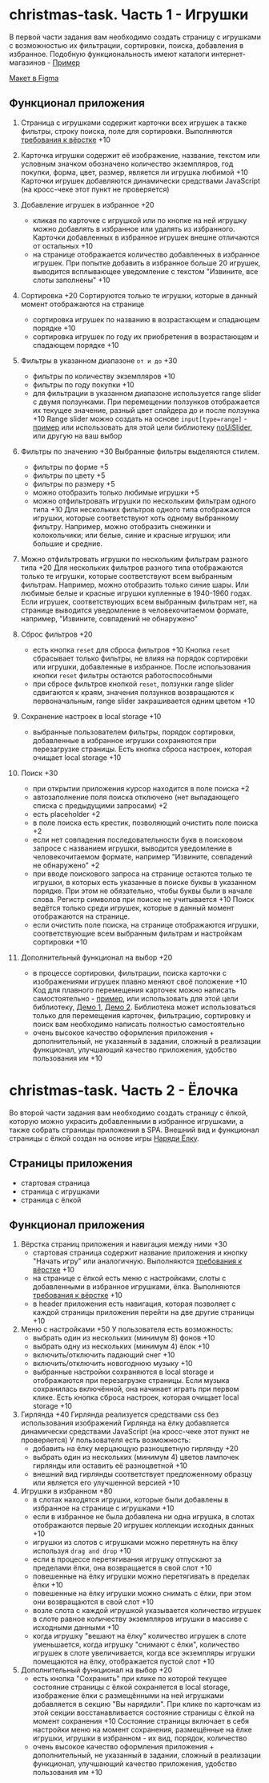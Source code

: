 # christmas-task. Часть 1 - Игрушки

В первой части задания вам необходимо создать страницу с игрушками с возможностью их фильтрации, сортировки, поиска, добавления в избранное. Подобную функциональность имеют каталоги интернет-магазинов - [Пример](https://react-course-comfy-sloth-store.netlify.app/products)

[Макет в Figma](https://www.figma.com/file/809uUaBRpWrbIkzLOZIhFY/Christmas_task_2021Q3)

## Функционал приложения

1. Страница с игрушками содержит карточки всех игрушек а также фильтры, строку поиска, поле для сортировки. Выполняются [требования к вёрстке](christmas-task.md#требования-к-вёрстке) +10
2. Карточка игрушки содержит её изображение, название, текстом или условным значком обозначено количество экземпляров, год покупки, форма, цвет, размер, является ли игрушка любимой +10
   Карточки игрушек добавляются динамически средствами JavaScript (на кросс-чеке этот пункт не проверяется)
3. Добавление игрушек в избранное +20
   - кликая по карточке с игрушкой или по кнопке на ней игрушку можно добавлять в избранное или удалять из избранного. Карточки добавленных в избранное игрушек внешне отличаются от остальных +10
   - на странице отображается количество добавленных в избранное игрушек. При попытке добавить в избранное больше 20 игрушек, выводится всплывающее уведомление с текстом "Извините, все слоты заполнены" +10
4. Сортировка +20
   Сортируются только те игрушки, которые в данный момент отображаются на странице
   - сортировка игрушек по названию в возрастающем и спадающем порядке +10
   - сортировка игрушек по году их приобретения в возрастающем и спадающем порядке +10
5. Фильтры в указанном диапазоне `от и до` +30
   - фильтры по количеству экземпляров +10
   - фильтры по году покупки +10
   - для фильтрации в указанном диапазоне используется range slider с двумя ползунками. При перемещении ползунков отображается их текущее значение, разный цвет слайдера до и после ползунка +10
     Range slider можно создать на основе `input[type=range]` - [пример](https://ru.stackoverflow.com/questions/1025336/Два-бегунка-у-input-с-типом-range) или использовать для этой цели библиотеку [noUiSlider](https://refreshless.com/nouislider/), или другую на ваш выбор
6. Фильтры по значению +30
   Выбранные фильтры выделяются стилем.
   - фильтры по форме +5
   - фильтры по цвету +5
   - фильтры по размеру +5
   - можно отобразить только любимые игрушки +5
   - можно отфильтровать игрушки по нескольким фильтрам одного типа +10
     Для нескольких фильтров одного типа отображаются игрушки, которые соответствуют хоть одному выбранному фильтру. Например, можно отобразить снежинки и колокольчики; или белые, синие и красные игрушки; или большие и средние.
7. Можно отфильтровать игрушки по нескольким фильтрам разного типа +20
   Для нескольких фильтров разного типа отображаются только те игрушки, которые соответствуют всем выбранным фильтрам.
   Например, можно отобразить только синие шары. Или любимые белые и красные игрушки купленные в 1940-1960 годах.
   Если игрушек, соответствующих всем выбранным фильтрам нет, на странице выводится уведомление в человекочитаемом формате, например, "Извините, совпадений не обнаружено"
8. Сброс фильтров +20
   - есть кнопка `reset` для сброса фильтров +10
     Кнопка `reset` сбрасывает только фильтры, не влияя на порядок сортировки или игрушки, добавленные в избранное.
     После использования кнопки `reset` фильтры остаются работоспособными
   - при сбросе фильтров кнопкой `reset`, ползунки range slider сдвигаются к краям, значения ползунков возвращаются к первоначальным, range slider закрашивается одним цветом +10
9. Сохранение настроек в local storage +10
   - выбранные пользователем фильтры, порядок сортировки, добавленные в избранное игрушки сохраняются при перезагрузке страницы. Есть кнопка сброса настроек, которая очищает local storage +10
10. Поиск +30

    - при открытии приложения курсор находится в поле поиска +2
    - автозаполнение поля поиска отключено (нет выпадающего списка с предыдущими запросами) +2
    - есть placeholder +2
    - в поле поиска есть крестик, позволяющий очистить поле поиска +2
    - если нет совпадения последовательности букв в поисковом запросе с названием игрушки, выводится уведомление в человекочитаемом формате, например "Извините, совпадений не обнаружено" +2
    - при вводе поискового запроса на странице остаются только те игрушки, в которых есть указанные в поиске буквы в указанном порядке. При этом не обязательно, чтобы буквы были в начале слова. Регистр символов при поиске не учитывается +10
      Поиск ведётся только среди игрушек, которые в данный момент отображаются на странице.
    - если очистить поле поиска, на странице отображаются игрушки, соответствующие всем выбранным фильтрам и настройкам сортировки +10

11. Дополнительный функционал на выбор +20

    - в процессе сортировки, фильтрации, поиска карточки с изображениями игрушек плавно меняют своё положение +10
      Код для плавного перемещения карточек можно написать самостоятельно - [пример](https://codepen.io/MauriciAbad/pen/yLbrpey), или использовать для этой цели библиотеку, [Демо 1](https://codepen.io/Vestride/pen/ZVWmMX), [Демо 2](https://codepen.io/GreenSock/pen/mdPzJKp). Библиотека может использоваться только для перемещения карточек, фильтрацию, сортировку и поиск вам необходимо написать полностью самостоятельно
    - очень высокое качество оформления приложения + дополнительный, не указанный в задании, сложный в реализации функционал, улучшающий качество приложения, удобство пользования им +10

# christmas-task. Часть 2 - Ёлочка

Во второй части задания вам необходимо создать страницу с ёлкой, которую можно украсить добавленными в избранное игрушками, а также собрать страницы приложения в SPA. Внешний вид и функционал страницы с ёлкой создан на основе игры [Наряди Ёлку](https://www.karusel-tv.ru/games/tree).

## Страницы приложения

- стартовая страница
- страница с игрушками
- страница с ёлкой

## Функционал приложения

1. Вёрстка страниц приложения и навигация между ними +30
   - стартовая страница содержит название приложения и кнопку "Начать игру" или аналогичную. Выполняются [требования к вёрстке](christmas-task.md#требования-к-вёрстке) +10
   - на странице с ёлкой есть меню с настройками, слоты с добавленными в избранное игрушками, ёлка. Выполняются [требования к вёрстке](christmas-task.md#требования-к-вёрстке) +10
   - в header приложения есть навигация, которая позволяет с каждой страницы приложения перейти на две другие страницы +10
2. Меню с настройками +50
   У пользователя есть возможность:
   - выбрать один из нескольких (минимум 8) фонов +10
   - выбрать одну из нескольких (минимум 4) ёлок +10
   - включить/отключить падающий снег +10
   - включить/отключить новогоднюю музыку +10
   - выбранные настройки сохраняются в local storage и отображаются при перезагрузке страницы. Если музыка сохранилась включённой, она начинает играть при первом клике. Есть кнопка сброса настроек, которая очищает local storage +10
3. Гирлянда +40
   Гирлянда реализуется средствами css без использования изображений
   Гирлянда на ёлку добавляется динамически средствами JavaScript (на кросс-чеке этот пункт не проверяется)
   У пользователя есть возможность:
   - добавить на ёлку мерцающую разноцветную гирлянду +20
   - выбрать один из нескольких (минимум 4) цветов лампочек гирлянды или оставить её разноцветной +10
   - внешний вид гирлянды соответствует предложенному образцу или является его улучшенной версией +10
4. Игрушки в избранном +80
   - в слотах находятся игрушки, которые были добавлены в избранное на странице с игрушками +10
   - если в избранное не была добавлена ни одна игрушка, в слотах отображаются первые 20 игрушек коллекции исходных данных +10
   - игрушки из слотов с игрушками можно перетянуть на ёлку используя `drag and drop` +10
   - если в процессе перетягивания игрушку отпускают за пределами ёлки, она возвращается в свой слот +10
   - повешенные на ёлку игрушки можно перетягивать в пределах ёлки +10
   - повешенные на ёлку игрушки можно снимать с ёлки, при этом они возвращаются в свой слот +10
   - возле слота с каждой игрушкой указывается количество игрушек в слоте равное количеству экземпляров игрушки в массиве с исходными данными +10
   - когда игрушку "вешают на ёлку" количество игрушек в слоте уменьшается, когда игрушку "снимают с ёлки", количество игрушек в слоте увеличивается, когда все экземпляры игрушки помещаются на ёлку, отображается пустой слот +10
5. Дополнительный функционал на выбор +20
   - есть кнопка "Сохранить" при клике по которой текущее состояние страницы с ёлкой сохраняется в local storage, изображение ёлки с размещёнными на ней игрушками добавляется в секцию "Вы нарядили". При клике по карточкам из этой секции восстанавливается состояние страницы с ёлкой на момент сохранения +10
     Состояние страницы включает в себя настройки меню на момент сохранения, размещённые на ёлке игрушки, игрушки в избранном - их вид, порядок, количество
   - очень высокое качество оформления приложения + дополнительный, не указанный в задании, сложный в реализации функционал, улучшающий качество приложения, удобство пользования им +10
